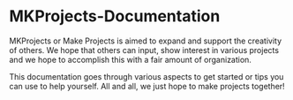 # MKProjects-Documentation

MKProjects or Make Projects is aimed to expand and support the creativity of others. We hope that others can input, 
show interest in various projects and we hope to accomplish this with a fair amount of organization. 

This documentation goes through various aspects to get started or tips you can use to help yourself. All and all, 
we just hope to make projects together!